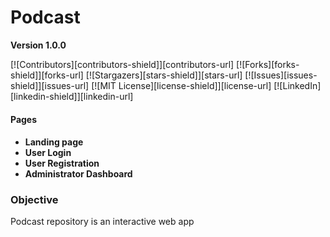 # Podcast

**Version 1.0.0**


[![Contributors][contributors-shield]][contributors-url]
[![Forks][forks-shield]][forks-url]
[![Stargazers][stars-shield]][stars-url]
[![Issues][issues-shield]][issues-url]
[![MIT License][license-shield]][license-url]
[![LinkedIn][linkedin-shield]][linkedin-url]
<h4>Pages<h4>
<ul>
  <li>Landing page</li>
  <li>User Login</li>
  <li>User Registration</li>
  <li>Administrator Dashboard</li>
</ul>

<h3>Objective</h3>
<p>Podcast repository is an interactive web app </p>
